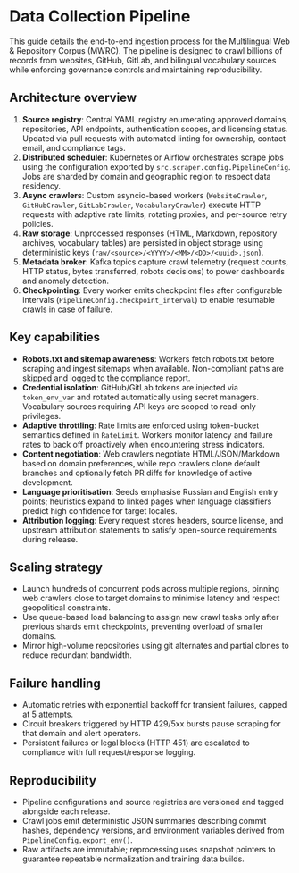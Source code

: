 # Data Collection Pipeline

This guide details the end-to-end ingestion process for the Multilingual Web & Repository Corpus (MWRC). The pipeline is designed to crawl billions of records from websites, GitHub, GitLab, and bilingual vocabulary sources while enforcing governance controls and maintaining reproducibility.

## Architecture overview

1. **Source registry**: Central YAML registry enumerating approved domains, repositories, API endpoints, authentication scopes, and licensing status. Updated via pull requests with automated linting for ownership, contact email, and compliance tags.
2. **Distributed scheduler**: Kubernetes or Airflow orchestrates scrape jobs using the configuration exported by `src.scraper.config.PipelineConfig`. Jobs are sharded by domain and geographic region to respect data residency.
3. **Async crawlers**: Custom asyncio-based workers (`WebsiteCrawler`, `GitHubCrawler`, `GitLabCrawler`, `VocabularyCrawler`) execute HTTP requests with adaptive rate limits, rotating proxies, and per-source retry policies.
4. **Raw storage**: Unprocessed responses (HTML, Markdown, repository archives, vocabulary tables) are persisted in object storage using deterministic keys (`raw/<source>/<YYYY>/<MM>/<DD>/<uuid>.json`).
5. **Metadata broker**: Kafka topics capture crawl telemetry (request counts, HTTP status, bytes transferred, robots decisions) to power dashboards and anomaly detection.
6. **Checkpointing**: Every worker emits checkpoint files after configurable intervals (`PipelineConfig.checkpoint_interval`) to enable resumable crawls in case of failure.

## Key capabilities

- **Robots.txt and sitemap awareness**: Workers fetch robots.txt before scraping and ingest sitemaps when available. Non-compliant paths are skipped and logged to the compliance report.
- **Credential isolation**: GitHub/GitLab tokens are injected via `token_env_var` and rotated automatically using secret managers. Vocabulary sources requiring API keys are scoped to read-only privileges.
- **Adaptive throttling**: Rate limits are enforced using token-bucket semantics defined in `RateLimit`. Workers monitor latency and failure rates to back off proactively when encountering stress indicators.
- **Content negotiation**: Web crawlers negotiate HTML/JSON/Markdown based on domain preferences, while repo crawlers clone default branches and optionally fetch PR diffs for knowledge of active development.
- **Language prioritisation**: Seeds emphasise Russian and English entry points; heuristics expand to linked pages when language classifiers predict high confidence for target locales.
- **Attribution logging**: Every request stores headers, source license, and upstream attribution statements to satisfy open-source requirements during release.

## Scaling strategy

- Launch hundreds of concurrent pods across multiple regions, pinning web crawlers close to target domains to minimise latency and respect geopolitical constraints.
- Use queue-based load balancing to assign new crawl tasks only after previous shards emit checkpoints, preventing overload of smaller domains.
- Mirror high-volume repositories using git alternates and partial clones to reduce redundant bandwidth.

## Failure handling

- Automatic retries with exponential backoff for transient failures, capped at 5 attempts.
- Circuit breakers triggered by HTTP 429/5xx bursts pause scraping for that domain and alert operators.
- Persistent failures or legal blocks (HTTP 451) are escalated to compliance with full request/response logging.

## Reproducibility

- Pipeline configurations and source registries are versioned and tagged alongside each release.
- Crawl jobs emit deterministic JSON summaries describing commit hashes, dependency versions, and environment variables derived from `PipelineConfig.export_env()`.
- Raw artifacts are immutable; reprocessing uses snapshot pointers to guarantee repeatable normalization and training data builds.

